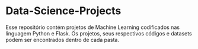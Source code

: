 # Data-Science-Projects
Esse repositório contém projetos de Machine Learning codificados nas linguagem Python e Flask. 
Os projetos, seus respectivos códigos e datasets podem ser encontrados dentro de cada pasta.
